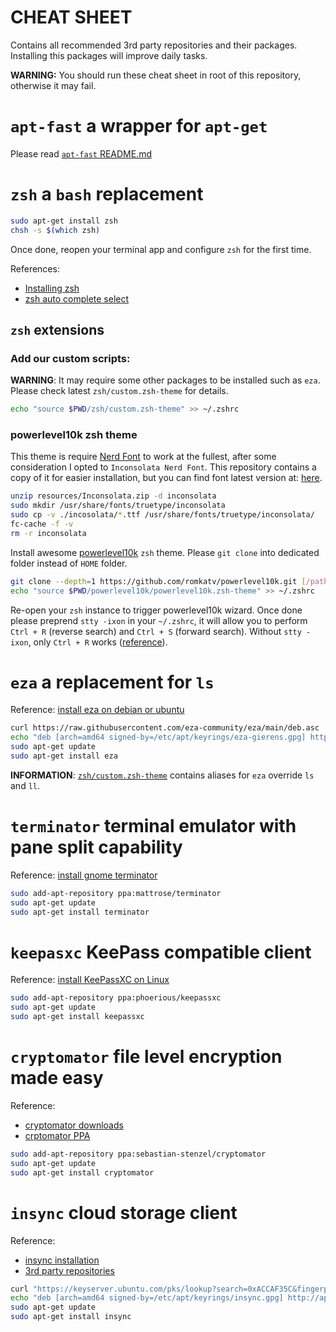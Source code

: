 # CHEAT SHEET

Contains all recommended 3rd party repositories and their packages. Installing this packages will improve daily tasks.

**WARNING:** You should run these cheat sheet in root of this repository, otherwise it may fail.

# `apt-fast` a wrapper for `apt-get`

Please read [`apt-fast` README.md](apt-fast/README.md)

# `zsh` a `bash` replacement

```sh
sudo apt-get install zsh
chsh -s $(which zsh)
```

Once done, reopen your terminal app and configure `zsh` for the first time.

References:
- [Installing zsh](https://github.com/ohmyzsh/ohmyzsh/wiki/Installing-ZSH)
- [zsh auto complete select](https://unix.stackexchange.com/questions/267551/how-can-i-configure-zsh-completion-to-launch-a-menu-for-command-options)

## `zsh` extensions

### Add our custom scripts:

**WARNING**: It may require some other packages to be installed such as `eza`.
Please check latest `zsh/custom.zsh-theme` for details.

```sh
echo "source $PWD/zsh/custom.zsh-theme" >> ~/.zshrc
```

### powerlevel10k zsh theme

This theme is require [Nerd Font](https://www.nerdfonts.com/) to work at the fullest, after some consideration I opted to `Inconsolata Nerd Font`.
This repository contains a copy of it for easier installation, but you can find font latest version at: [here](https://www.nerdfonts.com/font-downloads).

```sh
unzip resources/Inconsolata.zip -d inconsolata
sudo mkdir /usr/share/fonts/truetype/inconsolata
sudo cp -v ./incosolata/*.ttf /usr/share/fonts/truetype/inconsolata/
fc-cache -f -v
rm -r inconsolata
```

Install awesome [powerlevel10k](https://github.com/romkatv/powerlevel10k) `zsh` theme. Please `git clone` into dedicated folder instead of `HOME` folder.

```sh
git clone --depth=1 https://github.com/romkatv/powerlevel10k.git [/path/to/powerlevel10k]
echo "source $PWD/powerlevel10k/powerlevel10k.zsh-theme" >> ~/.zshrc
```

Re-open your `zsh` instance to trigger powerlevel10k wizard. Once done please preprend `stty -ixon` in your `~/.zshrc`,
it will allow you to perform `Ctrl + R` (reverse search) and `Ctrl + S` (forward search). Without `stty -ixon`,
only `Ctrl + R` works ([reference](https://stackoverflow.com/questions/791765/unable-to-forward-search-bash-history-similarly-as-with-ctrl-r)).

# `eza` a replacement for `ls`

Reference: [install eza on debian or ubuntu](https://github.com/eza-community/eza/blob/main/INSTALL.md#debian-and-ubuntu)

```sh
curl https://raw.githubusercontent.com/eza-community/eza/main/deb.asc | sudo gpg --dearmor --output /etc/apt/keyrings/eza-gierens.gpg
echo "deb [arch=amd64 signed-by=/etc/apt/keyrings/eza-gierens.gpg] http://deb.gierens.de stable main" | sudo tee /etc/apt/sources.list.d/eza-gierens.list
sudo apt-get update
sudo apt-get install eza
```

**INFORMATION**: [`zsh/custom.zsh-theme`](zsh/custom.zsh-theme) contains aliases for `eza` override `ls` and `ll`.

# `terminator` terminal emulator with pane split capability

Reference: [install gnome terminator](https://github.com/gnome-terminator/terminator/blob/master/INSTALL.md)

```sh
sudo add-apt-repository ppa:mattrose/terminator
sudo apt-get update
sudo apt-get install terminator
```

# `keepasxc` KeePass compatible client

Reference: [install KeePassXC on Linux](https://keepassxc.org/download/#linux)

```sh
sudo add-apt-repository ppa:phoerious/keepassxc
sudo apt-get update
sudo apt-get install keepassxc
```

# `cryptomator` file level encryption made easy

Reference:
- [cryptomator downloads](https://cryptomator.org/downloads/)
- [crptomator PPA](https://launchpad.net/~sebastian-stenzel/+archive/ubuntu/cryptomator)

```sh
sudo add-apt-repository ppa:sebastian-stenzel/cryptomator
sudo apt-get update
sudo apt-get install cryptomator
```

# `insync` cloud storage client

Reference:
- [insync installation](https://www.insynchq.com/downloads/linux#apt)
- [3rd party repositories](repositories/README.md)

```sh
curl "https://keyserver.ubuntu.com/pks/lookup?search=0xACCAF35C&fingerprint=on&op=get" | sudo gpg --dearmor --output /etc/apt/keyrings/insync.gpg
echo "deb [arch=amd64 signed-by=/etc/apt/keyrings/insync.gpg] http://apt.insync.io/mint virginia non-free contrib" | sudo tee /etc/apt/sources.list.d/insync.list
sudo apt-get update
sudo apt-get install insync
```
